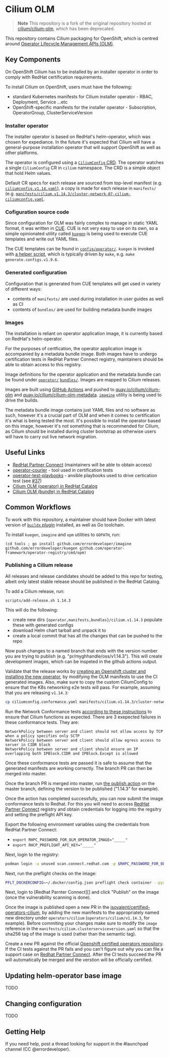# Cilium OLM

> **Note**
> This repository is a fork of the original repository hosted at [cilium/cilium-olm](https://github.com/cilium/cilium-olm), which has been deprecated.

This repository contains Cilium packaging for OpenShift, which is centred around [Operator Lifecycle Management APIs (OLM)][olm].

## Key Components

On OpenShift Cilium has to be installed by an installer operator in order to comply with RedHat certification requirements.

To install Cilium on OpenShift, users must have the following:

- standard Kubernetes manifests for Cilium installer operator - RBAC, Deployment, Service ...etc
- OpenShift-specific manifests for the installer operator - Subscription, OperatorGroup, ClusterServiceVersion

### Installer operator

The installer operator is based on RedHat's helm-operator, which was chosen for expediance. In the future it's expected that Cilium will have a general-purpose installation operator that will support OpenShift as well as other platforms.

The operator is configured using a [`CiliumConfig` CRD](config/crd/cilium.io_cilumconfigs.yaml). The operator watches a single `CiliumConfig` CR in `cilium` namespace. The CRD is a simple object that hold Helm values.

Default CR specs for each release are sourced from top-level manifest (e.g. [`ciliumconfig.v1.14.yaml`](ciliumconfig.v1.14.yaml)), a copy is made for each release in `manifests/` (e.g. [`manifests/cilium.v1.14.3/cluster-network-07-cilium-ciliumconfig.yaml`](manifests/cilium.v1.14.3/cluster-network-07-cilium-ciliumconfig.yaml).

### Cofiguration source code

Since configuration for OLM was fairly complex to manage in static YAML format, it was written in [CUE](https://cuelang.org/).
CUE is not very easy to use on its own, so a simple opinionated utility called [`kuegen`][kuegen] is being used to execute CUE templates and write out YAML files.

The CUE templates can be found in [`config/operator/`](config/operator/). `kuegen` is invoked with [a helper script](scripts/generate-configs.sh), which is typically driven by `make`, e.g. `make generate.configs.v1.9.6`.

### Generated configuration

Configuration that is generated from CUE templates will get used in variety of different ways:

- contents of `manifests/` are used during installation in user guides as well as CI
- contents of `bundles/` are used for building metadata bundle images

### Images

The installation is reliant on operator application image, it is currently based on RedHat's helm-operator.

For the purposes of certfication, the operator application image is accompanied by a metadata bundle image. Both images have to undergo certification tests in RedHat Partner Connect registry, maintainers should be able to obtain access to this registry.

Image definitions for the operator application and the metadata bundle can be found under [`operator/`](operator) [`bundles/`](bundles). Images are mapped to Cilium releases.

Images are built using [GitHub Actions][] and pushed to [quay.io/cilium/cilium-olm](https://quay.io/cilium/cilium-olm) and [quay.io/cilium/cilium-olm-metadata](https://quay.io/cilium/cilium-olm-metadata). [`imagine`](https://github.com/errordeveloper/imagine) utility is being used to drive the builds.

The metadata bundle image contains just YAML files and no software as such, however it's a crucial part of OLM and when it comes to certification it's what is being tested the most. It's possible to install the operator based on this image, however it's not something that is recommended for Cilium, as Cilium should be installed during cluster bootstrap as otherwise users will have to carry out live network migration.

## Useful Links

- [RedHat Partner Connect][] (maintainers will be able to obtain access)
- [operator-courier](https://github.com/operator-framework/operator-courier) - tool used in certification tests
- [operator-test-playbooks](https://github.com/redhat-openshift-ecosystem/operator-test-playbooks) - ansible playbooks used to drive certication test (see [#37](https://github.com/cilium/cilium-olm/issues/37))
- [Cilium OLM (operator) in RedHat Catalog](https://catalog.redhat.com/software/containers/isovalent/cilium-olm/5ff7310e293738682042b1dd)
- [Cilium OLM (bundle) in RedHat Catalog](https://catalog.redhat.com/software/containers/isovalent/cilium-olm-metadata/603fd17f69aea331dde395e4)

[RedHat Partner Connect]: https://connect.redhat.com
[rhpc-projects]: https://connect.redhat.com/projects
[GitHub Actions]: ../../actions/workflows/pr.yaml

[olm]: https://docs.openshift.com/container-platform/4.14/operators/understanding/olm/olm-understanding-olm.html
[kuegen]: https://github.com/errordeveloper/kuegen

## Common Workflows

To work with this repository, a maintainer should have Docker with latest version of [`buildx` plugin](https://github.com/docker/buildx) installed, as well as Go toolchain.

To install `kuegen`, `imagine` and `opm` utilities to `GOPATH`, run:

```
(cd tools ; go install github.com/errordeveloper/imagine github.com/errordeveloper/kuegen github.com/operator-framework/operator-registry/cmd/opm)
```

### Publishing a Cilium release

All releases and release candidates should be added to this repo for testing, albeit only latest stable release should be published in the RedHat Catalog.

To add a Cilium release, run:

```
scripts/add-release.sh 1.14.3
```

This will do the following:

- create new dirs `{operator,manifests,bundles}/cilium.v1.14.3` populate these with generated configs
- download Helm chart tarball and unpack it to 
- create a local commit that has all the changes that can be pushed to the repo

Now push changes to a named branch that ends with the version number you are trying to publish (e.g. "pr/myghhandle/oss/v1.14.3").
This will create development images, which can be inspeted in the github actions output.

Validate that the release works by [creating an Openshift cluster and installing the new operator](https://docs.cilium.io/en/latest/installation/k8s-install-openshift-okd/#k8s-install-openshift-okd), by modifying the OLM manifests to use the CI generated images.
Also, make sure to copy the custom CiliumConfig to ensure that the K8s networking e2e tests will pass. For example,
assuming that you are releasing `v1.14.3`:

```bash
cp ciliumconfig.conformance.yaml manifests/cilium.v1.14.3/cluster-network-07-cilium-ciliumconfig.yaml
```

Run the Network Conformance tests [according to these instructions](https://redhat-connect.gitbook.io/openshift-badges/badges/container-network-interface-cni/workflow/running-the-cni-tests) to ensure that Cilium functions as expected. There are 3 exepected failures in these conformance tests. They are:

```
NetworkPolicy between server and client should not allow access by TCP when a policy specifies only SCTP
NetworkPolicy between server and client should allow egress access to server in CIDR block
NetworkPolicy between server and client should ensure an IP overlapping both IPBlock.CIDR and IPBlock.Except is allowed
```
Once these conformance tests are passed it is safe to assume that the generated manifests are working correctly.
The branch PR can then be merged into master.

Once the branch PR is merged into master, run [the publish action](https://github.com/isovalent/olm-for-cilium/actions/workflows/publish.yaml) on the
master branch, defining the version to be published ("1.14.3" for example).

Once the action has completed successfully, you can now submit the image conformance tests to Redhat.
For this you will need to access [RedHat Partner Connect][] registry and obtain credentials for logging
into the regsitry and setting the preflight API key.

Export the following environment variables using the credentials from RedHat Partner Connect:

- `export RHPC_PASSWORD_FOR_OLM_OPERATOR_IMAGE="_____"`
- `export RHCP_PREFLIGHT_API_KEY="_____"`

Next, login to the registry:

```sh
podman login -u unused scan.connect.redhat.com -p $RHPC_PASSWORD_FOR_OLM_OPERATOR_IMAGE
```

Next, run the preflight checks on the image:

```sh
PFLT_DOCKERCONFIG=~/.docker/config.json preflight check container --pyxis-api-token=$RHCP_PREFLIGHT_API_KEY --submit --certification-project-id=ospid-104ec1da-384c-4d7c-bd27-9dbfd8377f5b scan.connect.redhat.com/ospid-104ec1da-384c-4d7c-bd27-9dbfd8377f5b/cilium-olm:v1.10.0
```

Next, login to [Redhat Parnter Connect][] and click "Publish" on the image (once the vulnerability scanning is done).

Once the image is published open a new PR in the [isovalent/certified-operators-cilium](https://github.com/isovalent/certified-operators-cilium), by adding the
new manifests to the appropriately named new directory under `operators/cilium` (`operators/cilium/v1.14.3`, for example).
Before commiting your changes make sure to modify the `image` reference in the `manifests/cilium.clusterserviceversion.yaml` so that
the sha256 tag of the image is used (rather than the semantic tag).

Create a new PR against the official [Openshift certified operators repository](https://github.com/redhat-openshift-ecosystem/certified-operators).
If the CI tests against the PR fails and you can't figure out why you can file a support case on [Redhat Partner Connect][]. After the CI tests
succeed the PR will automatically be merged and the verstion will be officially certified.


## Updating helm-operator base image

TODO

## Changing configuration

TODO

## Getting Help

If you need help, post a thread looking for support in the #launchpad channel (CC @errordeveloper).
